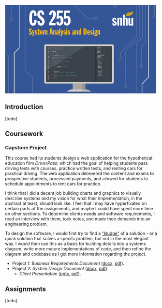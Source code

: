 
<img src="./banner.png" width="500px" />

## Introduction

[todo]

## Coursework

### Capstone Project

This course had its students design a web application for the hypothetical education firm _DriverPass:_ which had the goal of helping students pass driving tests with courses, practice written tests, and renting cars for practical driving. The web application delievered the content and exams to prospective students, processed payments, and allowed for students to schedule appointments to rent cars for practice.

I think that I did a decent job building charts and graphics to visually describe systems and my vision for what their implementation, in the abstract at least, should look like. I feel that I may have hyperfixated on certain parts of the assignments, and maybe I could have spent more time on other sections. To determine clients needs and software requirements, I read an interview with them, took notes, and made their demands into an engineering problem. 

To design the software, I would first try to find a ["kludge"](https://en.wikipedia.org/wiki/Kludge) of a solution - or a quick solution that solves a specifc problem, but not in the most elegant way. I would then use this as a basis for building details into a systems diagram, write more mature implementations of code, and then refine the diagram and codebase as I get more information regarding the project. 

* Project 1: _Business Requirements Document_ \([docx](./projects/Project1_Business-Requirements-Documents.docx), [pdf](./Project1_Business-Requirements-Document.pdf)\).
* Project 2: _System Design Document_ \([docx](./projects/Project2_System-Design-Document.docx), [pdf](./projects/Project2_System-Design-Document.pdf)\).
    * _Client Presentation_ \([pptx](./projects/Project2_Client-Presentation.pptx), [pdf](./projects/Project2_Client-Presentation.pdf)\).
    
## Assignments

[todo]

